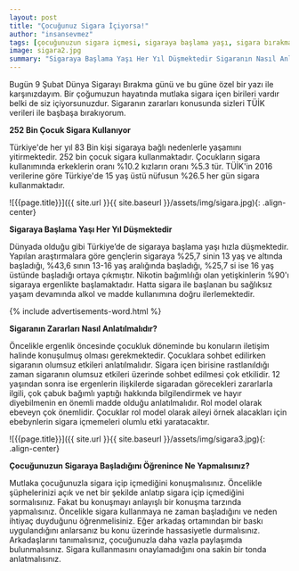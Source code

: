```yaml
---
layout: post
title: "Çocuğunuz Sigara İçiyorsa!"
author: "insansevmez"
tags: [çocuğunuzun sigara içmesi, sigaraya başlama yaşı, sigara bırakma,insansevmez]
image: sigara2.jpg
summary: "Sigaraya Başlama Yaşı Her Yıl Düşmektedir Sigaranın Nasıl Anlatılmalıdır? Çocuğunuzun Sigaraya Başladığını Öğrenince Ne Yapmalısınız?"
---
```


Bugün 9 Şubat Dünya Sigarayı Bırakma günü ve bu güne özel bir yazı ile karşınızdayım. Bir çoğumuzun hayatında mutlaka sigara içen birileri vardır belki de siz içiyorsunuzdur. Sigaranın zararları konusunda sizleri TÜİK verileri ile başbaşa bırakıyorum.

**252 Bin Çocuk Sigara Kullanıyor**

Türkiye'de her yıl 83 Bin kişi sigaraya bağlı nedenlerle yaşamını yitirmektedir. 252 bin çocuk sigara kullanmaktadır. Çocukların sigara kullanımında erkeklerin oranı %10.2 kızların oranı %5.3 tür. TÜİK'in 2016 verilerine göre Türkiye'de 15 yaş üstü nüfusun %26.5 her gün sigara kullanmaktadır.

![{{page.title}}]({{ site.url }}{{ site.baseurl }}/assets/img/sigara.jpg){: .align-center}

**Sigaraya Başlama Yaşı Her Yıl Düşmektedir**

Dünyada olduğu gibi Türkiye’de de sigaraya başlama yaşı hızla düşmektedir. Yapılan araştırmalara göre gençlerin sigaraya %25,7 sinin 13 yaş ve altında başladığı, %43,6 sının 13-16 yaş aralığında başladığı, %25,7 si ise 16 yaş üstünde başladığı ortaya çıkmıştır. Nikotin bağımlılığı olan yetişkinlerin %90'ı sigaraya ergenlikte başlamaktadır. Hatta sigara ile başlanan bu sağlıksız yaşam devamında alkol ve madde kullanımına doğru ilerlemektedir.

{% include advertisements-word.html %}

**Sigaranın Zararları Nasıl Anlatılmalıdır?**

Öncelikle ergenlik öncesinde çocukluk döneminde bu konuların iletişim halinde konuşulmuş olması gerekmektedir. Çocuklara sohbet edilirken sigaranın olumsuz etkileri anlatılmalıdır. Sigara içen birisine rastlanıldığı zaman sigaranın olumsuz etkileri üzerinde sohbet edilmesi çok etkilidir. 12 yaşından sonra ise ergenlerin ilişkilerde sigaradan görecekleri zararlarla ilgili, çok çabuk bağımlı yaptığı hakkında bilgilendirmek ve hayır diyebilmenin en önemli madde olduğu anlatılmalıdır. Rol model olarak ebeveyn çok önemlidir. Çocuklar rol model olarak aileyi örnek alacakları için ebebynlerin sigara içmemeleri olumlu etki yaratacaktır.

![{{page.title}}]({{ site.url }}{{ site.baseurl }}/assets/img/sigara3.jpg){: .align-center}

**Çocuğunuzun Sigaraya Başladığını Öğrenince Ne Yapmalısınız?**

Mutlaka çocuğunuzla sigara içip içmediğini konuşmalısınız. Öncelikle şüphelerinizi açık ve net bir şekilde anlatıp sigara içip içmediğini sormalısınız. Fakat bu konuşmayı anlayışlı bir konuşma tarzında yapmalısınız. Öncelikle sigara kullanmaya ne zaman başladığını ve neden ihtiyaç duyduğunu öğrenmelisiniz. Eğer arkadaş ortamından bir baskı uygulandığını anlarsanız bu konu üzerinde hassasiyetle durmalısınız. Arkadaşlarını tanımalısınız, çocuğunuzla daha vazla paylaşımda bulunmalısınız. Sigara kullanmasını onaylamadığını ona sakin bir tonda anlatmalısınız.

